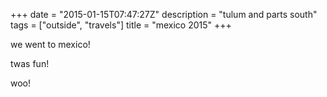 +++
date = "2015-01-15T07:47:27Z"
description = "tulum and parts south"
tags = ["outside", "travels"]
title = "mexico 2015"
+++

we went to mexico!

twas fun!

woo!
